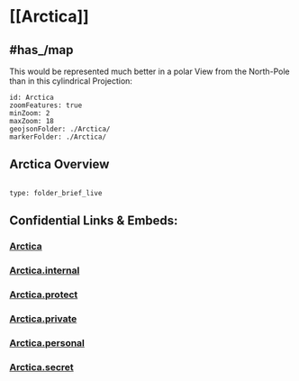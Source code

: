 ﻿# [[Arctica]]

## #has_/map 

This would be represented much better in a polar View from the North-Pole
than in this cylindrical Projection:

```leaflet
id: Arctica
zoomFeatures: true 
minZoom: 2 
maxZoom: 18
geojsonFolder: ./Arctica/
markerFolder: ./Arctica/
```

## Arctica Overview

```folderv
```

```ccard
type: folder_brief_live
```
 

## Confidential Links & Embeds: 

### [Arctica](/_public/Earth/Continent/Arctica.md) 

### [Arctica.internal](/_internal/Earth/Continent/Arctica.internal.md) 

### [Arctica.protect](/_protect/Earth/Continent/Arctica.protect.md) 

### [Arctica.private](/_private/Earth/Continent/Arctica.private.md) 

### [Arctica.personal](/_personal/Earth/Continent/Arctica.personal.md) 

### [Arctica.secret](/_secret/Earth/Continent/Arctica.secret.md) 
